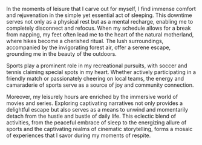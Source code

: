 In the moments of leisure that I carve out for myself, I find immense comfort and rejuvenation in the simple yet essential act of sleeping. This downtime serves not only as a physical rest but as a mental recharge, enabling me to completely disconnect and refocus. When my schedule allows for a break from napping, my feet often lead me to the heart of the natural motherland, where hikes become a cherished ritual. The lush surroundings, accompanied by the invigorating forest air, offer a serene escape, grounding me in the beauty of the outdoors.

Sports play a prominent role in my recreational pursuits, with soccer and tennis claiming special spots in my heart. Whether actively participating in a friendly match or passionately cheering on local teams, the energy and camaraderie of sports serve as a source of joy and community connection.

Moreover, my leisurely hours are enriched by the immersive world of movies and series. Exploring captivating narratives not only provides a delightful escape but also serves as a means to unwind and momentarily detach from the hustle and bustle of daily life. This eclectic blend of activities, from the peaceful embrace of sleep to the energizing allure of sports and the captivating realms of cinematic storytelling, forms a mosaic of experiences that I savor during my moments of respite.
